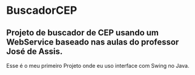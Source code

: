 # BuscadorCEP
Projeto de buscador de CEP usando um WebService baseado nas aulas do professor José de Assis. 
---------
Esse é o meu primeiro Projeto onde eu uso interface com Swing no Java. 
